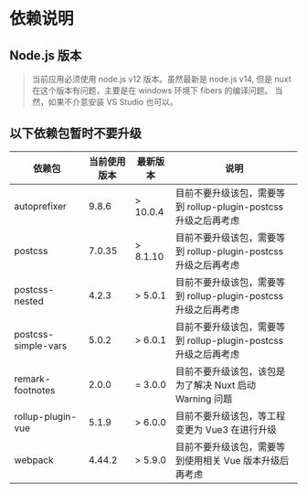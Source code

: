 # 依赖说明

## Node.js 版本

> 当前应用必须使用 node.js v12 版本。虽然最新是 node.js v14, 但是 nuxt 在这个版本有问题，主要是在 windows 环境下 fibers 的编译问题。
> 当然，如果不介意安装 VS Studio 也可以。

## 以下依赖包暂时不要升级

| 依赖包              | 当前使用版本 | 最新版本 | 说明                                                            |
| ------------------- | ------------ | -------- | --------------------------------------------------------------- |
| autoprefixer        | 9.8.6        | > 10.0.4 | 目前不要升级该包，需要等到 rollup-plugin-postcss 升级之后再考虑 |
| postcss             | 7.0.35       | > 8.1.10 | 目前不要升级该包，需要等到 rollup-plugin-postcss 升级之后再考虑 |
| postcss-nested      | 4.2.3        | > 5.0.1  | 目前不要升级该包，需要等到 rollup-plugin-postcss 升级之后再考虑 |
| postcss-simple-vars | 5.0.2        | > 6.0.1  | 目前不要升级该包，需要等到 rollup-plugin-postcss 升级之后再考虑 |
| remark-footnotes    | 2.0.0        | = 3.0.0  | 目前不要升级该包，该包是为了解决 Nuxt 启动 Warning 问题         |
| rollup-plugin-vue   | 5.1.9        | > 6.0.0  | 目前不要升级该包，等工程变更为 Vue3 在进行升级                  |
| webpack             | 4.44.2       | > 5.9.0  | 目前不要升级该包，需要等到使用相关 Vue 版本升级后再考虑         |
